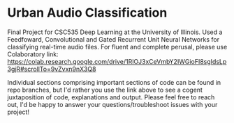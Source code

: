 # Urban Audio Classification
Final Project for CSC535 Deep Learning at the University of Illinois. Used a Feedfoward, Convolutional and Gated Recurrent Unit Neural Networks for classifying real-time audio files.
For fluent and complete perusal, please use Colaboratory link: https://colab.research.google.com/drive/1RlOJ3xCeVmbY2IWGioFI8sgIdsLp3gjR#scrollTo=9vZvxn9nX3Q8

Individual sections comprising important sections of code can be found in repo branches, but I'd rather you use the link above to see a cogent juxtaposition of code, explanations and output.
Please feel free to reach out, I'd be happy to answer your questions/troubleshoot issues with your project!

